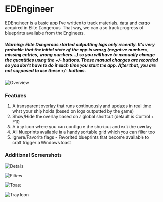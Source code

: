 # EDEngineer

EDEngineer is a basic app I've written to track materials, data and cargo acquired in Elite Dangerous. That way, we can also track progress of blueprints available from the Engineers.

##### **Warning:** Elite Dangerous started outputting logs only recently. It's very probable that the initial state of the app is wrong (negative numbers, missing entries, wrong numbers...) so you will have to manually change the quantities using the +/- buttons. These manual changes are recorded so you don't have to do it each time you start the app. After that, you are not supposed to use these +/- buttons.

![Overview](http://i.imgur.com/gmtVVjH.png)

### Features

1. A transparent overlay that runs continuously and updates in real time what your ship holds (based on logs outputted by the game)
2. Show/Hide the overlay based on a global shortcut (default is Control + F10)
2. A tray icon where you can configure the shortcut and exit the overlay
3. All blueprints available in a handy sortable grid which you can filter too
4. Ignore/Favorite flags - Favorited blueprints that become available to craft trigger a Windows toast

### Additional Screenshots

![Details](http://i.imgur.com/FW4jNHG.png)

![Filters](http://i.imgur.com/yRdCYCs.png)

![Toast](http://i.imgur.com/td5H0OW.png)

![Tray Icon](http://i.imgur.com/HEjjjV6.png)